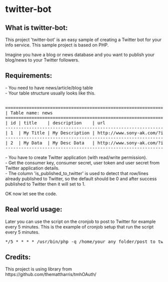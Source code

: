 twitter-bot
===========

<h2>What is twitter-bot:</h2>
This project 'twitter-bot' is an easy sample of creating a Twitter bot for your info service. This sample project is based on PHP.

Imagine you have a blog or news database and you want to publish your blog/news to your Twitter followers.

<h2>Requirements:</h2>
- You need to have news/article/blog table<br>
- Your table structure usually looks like this.<br>
<br>
<pre>
=================================================================================================================
| Table name: news                                                                                              |
=================================================================================================================
| id | title    | description    | url                          | published_datetime  | is_published_to_twitter |
-----------------------------------------------------------------------------------------------------------------
| 1  | My Title | My Description | http://www.sony-ak.com/?id=3 | 2014-01-05 13:10:00 | 0                       |
-----------------------------------------------------------------------------------------------------------------
| 2  | My Data  | My Desc Data   | http://www.sony-ak.com/?id=4 | 2014-01-05 15:20:00 | 0                       |
-----------------------------------------------------------------------------------------------------------------
</pre>
- You have to create Twitter application (with read/write permission).<br>
- Get the consumer key, consumer secret, user token and user secret from Twitter application details.<br>
- The column 'is_published_to_twitter' is used to detect that row/lines already published to Twitter, so the default should be 0 and after success published to Twitter then it will set to 1.<br>

OK now let see the code.

<h2>Real world usage:</h2>
Later you can use the script on the cronjob to post to Twitter for example every 5 minutes. This is the example of cronjob setup that run the script every 5 minutes.

<pre>
*/5 * * * * /usr/bin/php -q /home/your_any_folder/post_to_twitter.php > /dev/null 2>&1
</pre>

<h2>Credits:</h2>
This project is using library from https://github.com/themattharris/tmhOAuth/

